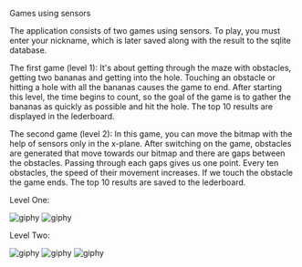 Games using sensors

The application consists of two games using sensors. 
To play, you must enter your nickname, which is later saved along with the result to the sqlite database.

The first game (level 1):
It's about getting through the maze with obstacles, getting two bananas and getting into the hole. 
Touching an obstacle or hitting a hole with all the bananas causes the game to end. 
After starting this level, the time begins to count, so the goal of the game is to gather the bananas
as quickly as possible and hit the hole. The top 10 results are displayed in the lederboard.

The second game (level 2):
In this game, you can move the bitmap with the help of sensors only in the x-plane. 
After switching on the game, obstacles are generated that move towards our bitmap and there are gaps between the obstacles. 
Passing through each gaps gives us one point. Every ten obstacles, the speed of their movement increases. 
If we touch the obstacle the game ends. The top 10 results are saved to the lederboard.

Level One:  

  ![giphy](https://media.giphy.com/media/U7b9vV0Q3rXTSHDFrL/giphy.gif) ![giphy](https://media.giphy.com/media/JNrsE2iwGbCLsd2Xiw/giphy.gif)
  
Level Two:

  ![giphy](https://media.giphy.com/media/Su0TvVbqAkNiuXMDBF/giphy.gif) ![giphy](https://media.giphy.com/media/jSPtoAzDzjcHHn9aQy/giphy.gif) ![giphy](https://media.giphy.com/media/LqJBuEQROiN5dXSLAZ/giphy.gif)
